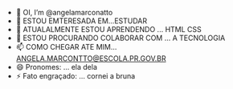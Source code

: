 - 👋 OI, I’m @angelamarconatto
- 👀 ESTOU EMTERESADA EM...ESTUDAR
- 🌱 ATUALALMENTE ESTOU APRENDENDO ... HTML CSS
- 💞️ ESTOU PROCURANDO COLABORAR COM ... A TECNOLOGIA
- 📫 COMO CHEGAR ATE MIM... ANGELA.MARCONTTO@ESCOLA.PR.GOV.BR
- 😄 Pronomes: ... ela dela
- ⚡ Fato engraçado: ... cornei a bruna

